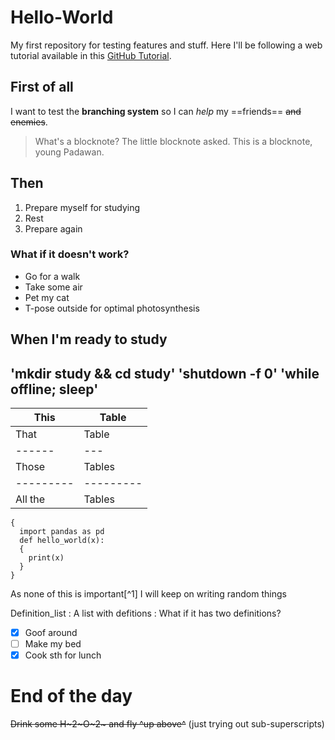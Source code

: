 # Hello-World
My first repository for testing features and stuff.
Here I'll be following a web tutorial available in this [GitHub Tutorial](https://docs.github.com/en/get-started/quickstart/hello-world).

## First of all
I want to test the **branching system** so I can *help* my ==friends== ~~and enemies~~.
> What's a blocknote? The little blocknote asked.
> This is a blocknote, young Padawan.

## Then
1. Prepare myself for studying
2. Rest
3. Prepare again

### What if it doesn't work?
- Go for a walk
- Take some air
- Pet my cat
- T-pose outside for optimal photosynthesis

## When I'm ready to study
'mkdir study && cd study'
'shutdown -f 0'
'while offline; sleep'
---
|This|Table|
|---|---|
|That|Table|
|------|---|
|Those|Tables|
|---------|---------|
|All the|Tables|

```
{
  import pandas as pd
  def hello_world(x):
  {
    print(x)
  }
}
```
As none of this is important[^1]
I will keep on writing random things

Definition_list
: A list with defitions
: What if it has two definitions?

- [x] Goof around
- [ ] Make my bed
- [x] Cook sth for lunch

# End of the day
~~Drink some H~2~O~2~ and fly ^up above^~~ (just trying out sub-superscripts)
